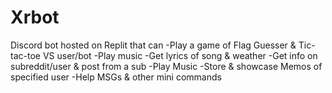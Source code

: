 # Xrbot
Discord bot hosted on Replit that can 
-Play a game of Flag Guesser &amp; Tic-tac-toe VS user/bot 
-Play music -Get lyrics of song &amp; weather 
-Get info on subreddit/user &amp; post from a sub 
-Play Music 
-Store &amp; showcase Memos of specified user 
-Help MSGs &amp; other mini commands
